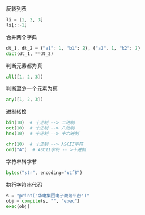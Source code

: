 

反转列表
```python
li = [1, 2, 3]
li[::-1]
```

合并两个字典
```python
dt_1, dt_2 = {"a1": 1, "b1": 2}, {"a2", 1, "b2": 2}
dict(dt_1, **dt_2)
```

判断元素都为真
```python
all([1, 2, 3])
```

判断至少一个元素为真
```python
any([1, 2, 3])
```

进制转换
```python
bin(10)  # 十进制 --> 二进制
oct(10)  # 十进制 --> 八进制
hex(10)  # 十进制 --> 十六进制

chr(10)  # 十进制 --> ASCII字符
ord("A")  # ASCII字符 -- >十进制
```

字符串转字节
```python
bytes("str", encoding="utf8")
```

执行字符串代码
```python
s = "print('华电集团电子商务平台')"
obj = compile(s, "", "exec")
exec(obj)
```


